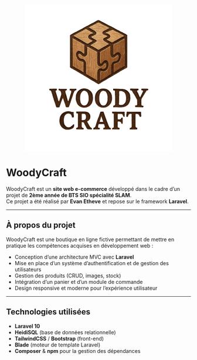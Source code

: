 <p align="center">
  <img src="woodycraft.png" width="400" alt="WoodyCraft Logo">
</p>

#  WoodyCraft

WoodyCraft est un **site web e-commerce** développé dans le cadre d’un projet de **2ème année de BTS SIO spécialité SLAM**.  
Ce projet a été réalisé par **Evan Etheve** et repose sur le framework **Laravel**.

---

##  À propos du projet

WoodyCraft est une boutique en ligne fictive permettant de mettre en pratique les compétences acquises en développement web :  
- Conception d’une architecture MVC avec **Laravel**  
- Mise en place d’un système d’authentification et de gestion des utilisateurs  
- Gestion des produits (CRUD, images, stock)  
- Intégration d’un panier et d’un module de commande  
- Design responsive et moderne pour l’expérience utilisateur  

---

##  Technologies utilisées

- **Laravel 10**  
- **HeidiSQL** (base de données relationnelle)  
- **TailwindCSS** / **Bootstrap** (front-end)  
- **Blade** (moteur de template Laravel)  
- **Composer** & **npm** pour la gestion des dépendances  

